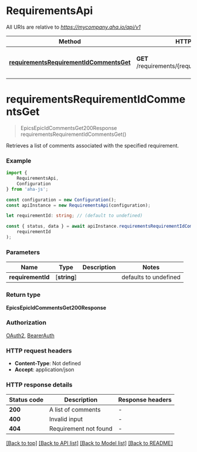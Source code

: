 # RequirementsApi

All URIs are relative to *https://mycompany.aha.io/api/v1*

|Method | HTTP request | Description|
|------------- | ------------- | -------------|
|[**requirementsRequirementIdCommentsGet**](#requirementsrequirementidcommentsget) | **GET** /requirements/{requirement_id}/comments | List comments on a requirement|

# **requirementsRequirementIdCommentsGet**
> EpicsEpicIdCommentsGet200Response requirementsRequirementIdCommentsGet()

Retrieves a list of comments associated with the specified requirement.

### Example

```typescript
import {
    RequirementsApi,
    Configuration
} from 'aha-js';

const configuration = new Configuration();
const apiInstance = new RequirementsApi(configuration);

let requirementId: string; // (default to undefined)

const { status, data } = await apiInstance.requirementsRequirementIdCommentsGet(
    requirementId
);
```

### Parameters

|Name | Type | Description  | Notes|
|------------- | ------------- | ------------- | -------------|
| **requirementId** | [**string**] |  | defaults to undefined|


### Return type

**EpicsEpicIdCommentsGet200Response**

### Authorization

[OAuth2](../README.md#OAuth2), [BearerAuth](../README.md#BearerAuth)

### HTTP request headers

 - **Content-Type**: Not defined
 - **Accept**: application/json


### HTTP response details
| Status code | Description | Response headers |
|-------------|-------------|------------------|
|**200** | A list of comments |  -  |
|**400** | Invalid input |  -  |
|**404** | Requirement not found |  -  |

[[Back to top]](#) [[Back to API list]](../README.md#documentation-for-api-endpoints) [[Back to Model list]](../README.md#documentation-for-models) [[Back to README]](../README.md)

